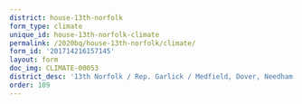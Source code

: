 ```yaml
---
district: house-13th-norfolk
form_type: climate
unique_id: house-13th-norfolk-climate
permalink: /2020bq/house-13th-norfolk/climate/
form_id: '201714216157145'
layout: form
doc_img: CLIMATE-00053
district_desc: '13th Norfolk / Rep. Garlick / Medfield, Dover, Needham '
order: 109
---
```

